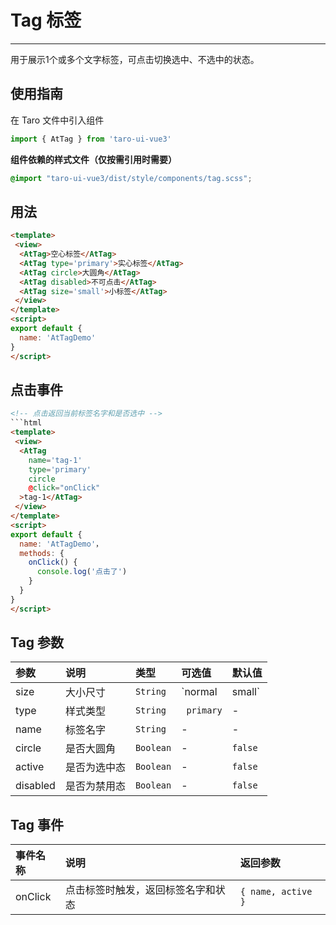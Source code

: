# Tag 标签

---

用于展示1个或多个文字标签，可点击切换选中、不选中的状态。

## 使用指南

在 Taro 文件中引入组件


```typescript
import { AtTag } from 'taro-ui-vue3'
```


**组件依赖的样式文件（仅按需引用时需要）**


```scss
@import "taro-ui-vue3/dist/style/components/tag.scss";
```


## 用法


```html
<template>
 <view>
  <AtTag>空心标签</AtTag>
  <AtTag type='primary'>实心标签</AtTag>
  <AtTag circle>大圆角</AtTag>
  <AtTag disabled>不可点击</AtTag>
  <AtTag size='small'>小标签</AtTag>
 </view>
</template>
<script>
export default {
  name: 'AtTagDemo'
}
</script>
```


## 点击事件


```html
<!-- 点击返回当前标签名字和是否选中 -->
```html
<template>
 <view>
  <AtTag
    name='tag-1'
    type='primary'
    circle
    @click="onClick"
  >tag-1</AtTag>
 </view>
</template>
<script>
export default {
  name: 'AtTagDemo'，
  methods: {
    onClick() {
      console.log('点击了')
    }
  }
}
</script>
```


## Tag 参数

| 参数     | 说明         | 类型    | 可选值        | 默认值 |
|:---------|:-------------|:--------|:--------------|:-------|
| size     | 大小尺寸     | `String`  | `normal | small` | `normal` |
| type     | 样式类型     | `String`  |` primary`       | -      |
| name     | 标签名字     | `String`  | -             | -      |
| circle   | 是否大圆角   | `Boolean` | -             | `false`  |
| active   | 是否为选中态 | `Boolean` | -             | `false`  |
| disabled | 是否为禁用态 | `Boolean` | -             | `false`  |

## Tag 事件

| 事件名称 | 说明                           | 返回参数     |
|:---------|:-----------------------------|:-------------|
| onClick  | 点击标签时触发，返回标签名字和状态 | `{ name, active }` |
